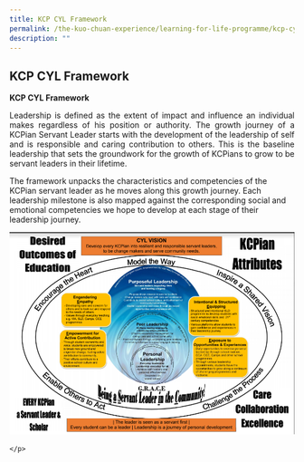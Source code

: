 ```yaml
---
title: KCP CYL Framework
permalink: /the-kuo-chuan-experience/learning-for-life-programme/kcp-cyl-framework/
description: ""
---
```

## KCP CYL Framework


**KCP CYL Framework**

<p align="justify">Leadership is defined as the extent of impact and influence an individual makes regardless of his position or authority. The growth journey of a KCPian Servant Leader starts with the development of the leadership of self and is responsible and caring contribution to others. This is the baseline leadership that sets the groundwork for the growth of KCPians to grow to be servant leaders in their lifetime.

The framework unpacks the characteristics and competencies of the KCPian servant leader as he moves along this growth journey. Each leadership milestone is also mapped against the corresponding social and emotional competencies we hope to develop at each stage of their leadership journey.

![](/images/The%20Kuo%20Chuan%20Experience/KCP%20CYL%20Framework.png)
	
	</p>